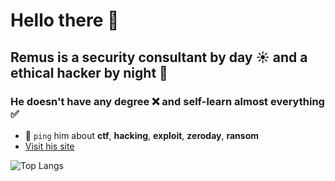 # Hello there 👋

## Remus is a security consultant by day ☀️ and a ethical hacker by night 🌙
### He doesn't have any degree ❌ and self-learn almost everything ✅

- 💬 `ping` him about **ctf**, **hacking**, **exploit**, **zeroday**, **ransom**
- [Visit his site](https://remusdbd.github.io)








![Top Langs](https://github-readme-stats.vercel.app/api/top-langs/?username=RemusDBD&layout=compact&langs_count=99)

